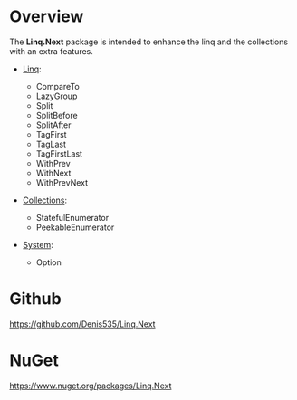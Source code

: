 ﻿# Overview

The **Linq.Next** package is intended to enhance the linq and the collections with an extra features.

- [Linq](https://github.com/Denis535/Linq.Next/blob/master/Linq.Next/System.Linq/LinqNext.cs):
  - CompareTo
  - LazyGroup
  - Split
  - SplitBefore
  - SplitAfter
  - TagFirst
  - TagLast
  - TagFirstLast
  - WithPrev
  - WithNext
  - WithPrevNext

- [Collections](https://github.com/Denis535/Linq.Next/tree/master/Linq.Next/System.Collections.Generic):
  - StatefulEnumerator
  - PeekableEnumerator

- [System](https://github.com/Denis535/Linq.Next/tree/master/Linq.Next/System):
  - Option

# Github
https://github.com/Denis535/Linq.Next

# NuGet
https://www.nuget.org/packages/Linq.Next